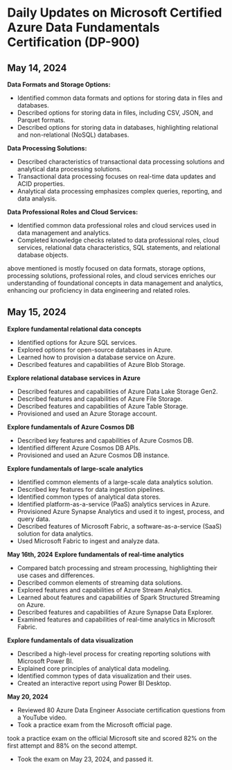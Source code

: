 # Daily Updates on Microsoft Certified Azure Data Fundamentals Certification (DP-900)

## May 14, 2024
**Data Formats and Storage Options:**
- Identified common data formats and options for storing data in files and databases.
- Described options for storing data in files, including CSV, JSON, and Parquet formats.
- Described options for storing data in databases, highlighting relational and non-relational (NoSQL) databases.
  
**Data Processing Solutions:**
- Described characteristics of transactional data processing solutions and analytical data processing solutions.
- Transactional data processing focuses on real-time data updates and ACID properties.
- Analytical data processing emphasizes complex queries, reporting, and data analysis.
 
**Data Professional Roles and Cloud Services:**
- Identified common data professional roles and cloud services used in data management and analytics.
- Completed knowledge checks related to data professional roles, cloud services, relational data characteristics, SQL statements, and relational database objects.

above mentioned is mostly focused on data formats, storage options, processing solutions, professional roles, and cloud services enriches our understanding of foundational concepts in data management and analytics, enhancing our proficiency in data engineering and related roles.

## May 15, 2024
**Explore fundamental relational data concepts**
- Identified options for Azure SQL services.
- Explored options for open-source databases in Azure.
- Learned how to provision a database service on Azure.
- Described features and capabilities of Azure Blob Storage.

**Explore relational database services in Azure**
- Described features and capabilities of Azure Data Lake Storage Gen2.
- Described features and capabilities of Azure File Storage.
- Described features and capabilities of Azure Table Storage.
- Provisioned and used an Azure Storage account.
  
**Explore fundamentals of Azure Cosmos DB**
- Described key features and capabilities of Azure Cosmos DB.
- Identified different Azure Cosmos DB APIs.
- Provisioned and used an Azure Cosmos DB instance.

**Explore fundamentals of large-scale analytics**
- Identified common elements of a large-scale data analytics solution.
- Described key features for data ingestion pipelines.
- Identified common types of analytical data stores.
- Identified platform-as-a-service (PaaS) analytics services in Azure.
- Provisioned Azure Synapse Analytics and used it to ingest, process, and query data.
- Described features of Microsoft Fabric, a software-as-a-service (SaaS) solution for data analytics.
- Used Microsoft Fabric to ingest and analyze data.

**May 16th, 2024**
**Explore fundamentals of real-time analytics**
- Compared batch processing and stream processing, highlighting their use cases and differences.
- Described common elements of streaming data solutions.
- Explored features and capabilities of Azure Stream Analytics.
- Learned about features and capabilities of Spark Structured Streaming on Azure.
- Described features and capabilities of Azure Synapse Data Explorer.
- Examined features and capabilities of real-time analytics in Microsoft Fabric.

**Explore fundamentals of data visualization**
- Described a high-level process for creating reporting solutions with Microsoft Power BI.
- Explained core principles of analytical data modeling.
- Identified common types of data visualization and their uses.
- Created an interactive report using Power BI Desktop.

**May 20, 2024**
- Reviewed 80 Azure Data Engineer Associate certification questions from a YouTube video.
- Took a practice exam from the Microsoft official page.


took a practice exam on the official Microsoft site and scored 82% on the first attempt and 88% on the second attempt.

- Took the exam on May 23, 2024, and passed it.

